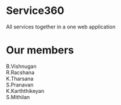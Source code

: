 # Service360
All services together in a one web application

# Our members
B.Vishnugan <br>
R.Racshana <br>
K.Tharsana <br>
S.Pranavan <br>
K.Karththikeyan <br> 
S.Mithilan 
